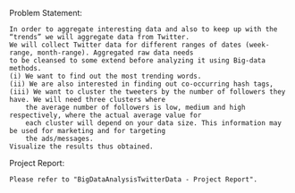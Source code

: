 Problem Statement:

    In order to aggregate interesting data and also to keep up with the “trends” we will aggregate data from Twitter.
    We will collect Twitter data for different ranges of dates (week-range, month-range). Aggregated raw data needs 
    to be cleansed to some extend before analyzing it using Big-data methods.
    (i) We want to find out the most trending words.
    (ii) We are also interested in finding out co-occurring hash tags, 
    (iii) We want to cluster the tweeters by the number of followers they have. We will need three clusters where 
        the average number of followers is low, medium and high respectively, where the actual average value for
        each cluster will depend on your data size. This information may be used for marketing and for targeting 
        the ads/messages.
    Visualize the results thus obtained.

Project Report:

    Please refer to "BigDataAnalysisTwitterData - Project Report".
